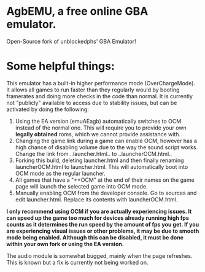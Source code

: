 # AgbEMU, a free online GBA emulator.

Open-Source fork of unblockedphs' GBA Emulator!

# Some helpful things:

This emulator has a built-in higher performance mode (OverChargeMode). It allows all games to run faster than they regularly would by booting framerates and doing more checks in the code than normal. It is currently not "publicly" available to access due to stability issues, but can be activated by doing the following:

1. Using the EA version (emuAEagb) automatically switches to OCM instead of the normal one. This will require you to provide your own **legally obtained** roms, which we cannot provide assistance with.
2. Changing the game link during a game can enable OCM, however has a high chance of disabling volume due to the way the sound script works. Change the link from ..launcher.html.. to ..launcherOCM.html..
3. Forking this build, deleting launcher.html and then finally renaming launcherOCM.html to launcher.html. This will automatically boot into OCM mode as the regular launcher.
4. All games that have a "++OCM" at the end of their names on the game page will launch the selected game into OCM mode.
5. Manually enabling OCM from the developer console. Go to sources and edit launcher.html. Replace its contents with launcherOCM.html.

**I only recommend using OCM if you are actually experiencing issues. It can speed up the game too much for devices already running high fps counts as it determines the run speed by the amount of fps you get. If you are experiencing visual issues or other problems, it may be due to smooth mode being enabled. Although this can be disabled, it must be done within your own fork or using the EA version.**

The audio module is somewhat bugged, mainly when the page refreshes. This is known but a fix is currently not being worked on.
